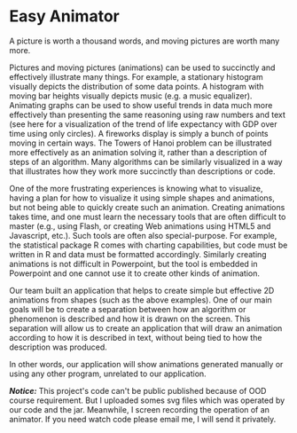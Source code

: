 # Easy Animator
A picture is worth a thousand words, and moving pictures are worth many more.

Pictures and moving pictures (animations) can be used to succinctly and effectively illustrate many things. For example, a stationary histogram visually depicts the distribution of some data points. A histogram with moving bar heights visually depicts music (e.g. a music equalizer). Animating graphs can be used to show useful trends in data much more effectively than presenting the same reasoning using raw numbers and text (see here for a visualization of the trend of life expectancy with GDP over time using only circles). A fireworks display is simply a bunch of points moving in certain ways. The Towers of Hanoi problem can be illustrated more effectively as an animation solving it, rather than a description of steps of an algorithm. Many algorithms can be similarly visualized in a way that illustrates how they work more succinctly than descriptions or code. 

One of the more frustrating experiences is knowing what to visualize, having a plan for how to visualize it using simple shapes and animations, but not being able to quickly create such an animation. Creating animations takes time, and one must learn the necessary tools that are often difficult to master (e.g., using Flash, or creating Web animations using HTML5 and Javascript, etc.). Such tools are often also special-purpose. For example, the statistical package R comes with charting capabilities, but code must be written in R and data must be formatted accordingly. Similarly creating animations is not difficult in Powerpoint, but the tool is embedded in Powerpoint and one cannot use it to create other kinds of animation.

Our team built an application that helps to create simple but effective 2D animations from shapes (such as the above examples). One of our main goals will be to create a separation between how an algorithm or phenomenon is described and how it is drawn on the screen. This separation will allow us to create an application that will draw an animation according to how it is described in text, without being tied to how the description was produced.

In other words, our application will show animations generated manually or using any other program, unrelated to our application.

***Notice:***
This project's code can't be public published because of OOD course requirement. But I uploaded somes svg files which was operated by our code and the jar.
Meanwhile, I screen recording the operation of an animator.
If you need watch code please email me, I will send it privately.
